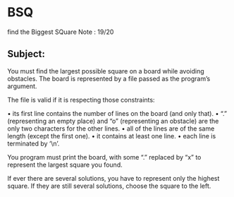 # BSQ
find the Biggest SQuare
Note : 19/20

## Subject:
You must find the largest possible square on a board while avoiding obstacles.
The board is represented by a file passed as the program’s argument.

The file is valid if it is respecting those constraints:

• its first line contains the number of lines on the board (and only that).
• “.” (representing an empty place) and “o” (representing an obstacle) are the only two characters for the
other lines.
• all of the lines are of the same length (except the first one).
• it contains at least one line.
• each line is terminated by ‘\n’.

You program must print the board, with some “.” replaced by “x” to represent the largest square you found.

If ever there are several solutions, you have to represent only the highest square. If they
are still several solutions, choose the square to the left.
